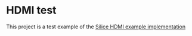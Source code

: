 # HDMI test

This project is a test example of the [Silice HDMI example implementation](../common/hdmi.ice)

